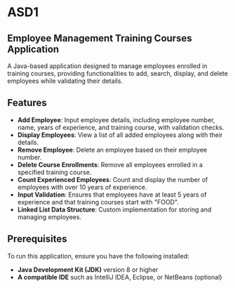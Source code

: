# ASD1

## Employee Management Training Courses Application

A Java-based application designed to manage employees enrolled in training courses, providing functionalities to add, search, display, and delete employees while validating their details.

## Features

- **Add Employee**: Input employee details, including employee number, name, years of experience, and training course, with validation checks.
- **Display Employees**: View a list of all added employees along with their details.
- **Remove Employee**: Delete an employee based on their employee number.
- **Delete Course Enrollments**: Remove all employees enrolled in a specified training course.
- **Count Experienced Employees**: Count and display the number of employees with over 10 years of experience.
- **Input Validation**: Ensures that employees have at least 5 years of experience and that training courses start with "FOOD".
- **Linked List Data Structure**: Custom implementation for storing and managing employees.

## Prerequisites

To run this application, ensure you have the following installed:

- **Java Development Kit (JDK)** version 8 or higher
- **A compatible IDE** such as IntelliJ IDEA, Eclipse, or NetBeans (optional)

